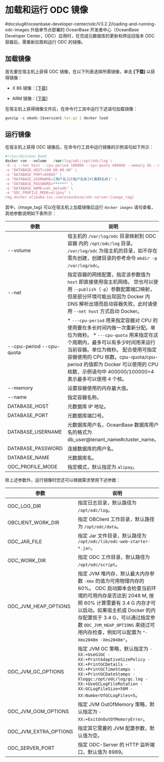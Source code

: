 加载和运行 ODC 镜像 
=================================
#docslug#/oceanbase-developer-center/odc/V3.2.2/loading-and-running-odc-images
升级单节点部署的 OceanBase 开发者中心（OceanBase Developer Center，ODC）应用时，在完成元数据库的更新和停运旧版本 ODC 容器后，需重新拉取和运行 ODC 的镜像。

加载镜像 
-------------------------

首先要在宿主机上获得 ODC 镜像，在以下列表选择所需镜像，单击 **\[下载\]** 以获得镜像：

* X 86 镜像：[\[下载\]](https://ob-front.oss-cn-hangzhou.aliyuncs.com/client/3.2.2-patch2/obodc3.2.2-patch2.tar.gz)

  

* ARM 镜像：[\[下载\]](https://ob-front.oss-cn-hangzhou.aliyuncs.com/client/3.2.2-patch2/obodc3.2.2-patch2_arm.tar.gz)

  




在宿主机上获得镜像文件后，在命令行工具中运行下述语句加载镜像：

```javascript
gunzip -c obodc-{$version}.tar.gz | docker load
```



运行镜像 
-------------------------

在宿主机上获得 ODC 镜像后，在命令行工具中运行镜像的示例语句如下所示：

```javascript
#!/usr/bin/env bash
docker run --volume   /var/log/odc:/opt/odc/log \
-d -i --net host --cpu-period 100000 --cpu-quota 400000 --memory 8G --name "obodc" \
-e "DATABASE_HOST=100.00.00.00" \
-e "DATABASE_PORT=60805" \
-e "DATABASE_USERNAME=[用户名]@[租户名称]#[集群名称]" \
-e "DATABASE_PASSWORD=******" \
-e "DATABASE_NAME=odc_metadb" \
-e "ODC_PROFILE_MODE=alipay" \
reg.docker.alibaba-inc.com/oceanbase/odc-server:{image_tag}
```



其中，{image_tag} 可以在宿主机上加载镜像后运行 `docker images` 语句查看，其他参数说明如下表所示：


|                    参数                    |                                                                                                                                                     说明                                                                                                                                                     |
|------------------------------------------|------------------------------------------------------------------------------------------------------------------------------------------------------------------------------------------------------------------------------------------------------------------------------------------------------------|
| --volume                                 | 宿主机的 `/var/log/odc`  目录映射到 ODC 容器 内的 `/opt/odc/log` 目录。 `/var/log/odc` 为宿主机的目录，如不存在需先创建，创建目录的参考命令 `mkdir -p /var/log/odc`。                                                                                                                                                                 |
| --net                                    | 指定容器的网络配置，指定该参数值为 `host` 即直接使用宿主机网络。 您也可以使用 `--publish`（`-p`）参数配置端口映射，但是部分环境可能出现因为 Docker 内 DNS 解析出错而启动容器失败，此时请使用 `--net host` 方式启动 Docker。                                                                                                                                                |
| --cpu-period --cpu-quota | * `---cpu-period` 用来指定容器对 CPU 的使用要在多长时间内做一次重新分配。单位为微秒。   * `---cpu-quota` 用来指定在这个周期内，最多可以有多少时间用来运行当前容器。单位为微秒。    配合使用可指定容器使用的 CPU 核数。cpu-quota/cpu-period 的值即为 Docker 可以使用的 CPU 核数，示例语句中 400000/100000=4 表示最多可以使用 4 个核。 |
| --memory                                 | 设置容器使用的内存最大值。                                                                                                                                                                                                                                                                                              |
| --name                                   | 指定容器名称。                                                                                                                                                                                                                                                                                                    |
| DATABASE_HOST                            | 元数据库 IP 地址。                                                                                                                                                                                                                                                                                                |
| DATABASE_PORT                            | 元数据库端口号。                                                                                                                                                                                                                                                                                                   |
| DATABASE_USERNAME                        | 元数据库用户名，OceanBase 数据库用户名的格式为 db_user@tenant_name#cluster_name。                                                                                                                                                                                                                                             |
| DATABASE_PASSWORD                        | 连接数据库的用户名。                                                                                                                                                                                                                                                                                                 |
| DATABASE_NAME                            | 元数据库名。                                                                                                                                                                                                                                                                                                     |
| ODC_PROFILE_MODE                         | 指定模式，默认指定为 `alipay`。                                                                                                                                                                                                                                                                                       |



除上述参数外，运行镜像时您还可以根据需求使用下述参数：


|          参数           |                                                                                                                   说明                                                                                                                   |
|-----------------------|----------------------------------------------------------------------------------------------------------------------------------------------------------------------------------------------------------------------------------------|
| ODC_LOG_DIR           | 指定日志目录，默认路径为 `/opt/odc/log`。                                                                                                                                                                                                           |
| OBCLIENT_WORK_DIR     | 指定 OBClient 工作目录，默认路径为 `/opt/odc/data`。                                                                                                                                                                                                |
| ODC_JAR_FILE          | 指定 Jar 文件目录，默认路径为  `/opt/odc/lib/odc-web-starter-*.jar`。                                                                                                                                                               |
| ODC_WORK_DIR          | 指定 ODC 工作目录，默认路径为 `/opt/odc/script`。                                                                                                                                                                                                   |
| ODC_JVM_HEAP_OPTIONS  | 指定 JVM 堆内存，默认最大内存参数 `-Xmx` 的值为可用物理内存的 60%。 ODC 启动脚本会检查当前环境的可用内存是否达到 2048 M, 按照 60% 计算需要有 3.4 G 内存才可以启动。如果宿主机或 Docker 的内存配置低于 3.4 G，可以通过指定参数 `ODC_JVM_HEAP_OPTIONS` 来绕过可用内存检查，例如可以配置为 `"-Xmx2048m -Xms2048m"`。          |
| ODC_JVM_GC_OPTIONS    | 指定 JVM GC 策略，默认指定为 `-XX:+UseG1GC -XX:+PrintAdaptiveSizePolicy -XX:+PrintGCDetails -XX:+PrintGCTimeStamps -XX:+PrintGCDateStamps -Xloggc:/opt/odc/log/gc.log -XX:+UseGCLogFileRotation -XX:GCLogFileSize=50M -XX:NumberOfGCLogFiles=5`。 |
| ODC_JVM_OOM_OPTIONS   | 指定 JVM OutOfMemory 策略，默认指定为 `-XX:+ExitOnOutOfMemoryError`。                                                                                                                                                                             |
| ODC_JVM_EXTRA_OPTIONS | 指定其它需要的 JVM 配置参数，默认值为空。                                                                                                                                                                                                                |
| ODC_SERVER_PORT       | 指定 ODC-Server 的 HTTP 监听端口，默认值为 8989。                                                                                                                                                                                                   |


